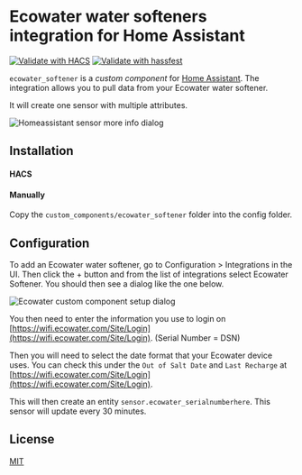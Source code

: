# Ecowater water softeners integration for Home Assistant

[![Validate with HACS](https://github.com/ThePrincelle/homeassistant-ecowater-softener/actions/workflows/validate-hacs.yml/badge.svg)](https://github.com/ThePrincelle/homeassistant-ecowater-softener/actions/workflows/validate-hacs.yml)
[![Validate with hassfest](https://github.com/ThePrincelle/homeassistant-ecowater-softener/actions/workflows/validate-with-hassfest.yml/badge.svg)](https://github.com/ThePrincelle/homeassistant-ecowater-softener/actions/workflows/validate-with-hassfest.yml)

`ecowater_softener` is a _custom component_ for [Home Assistant](https://www.home-assistant.io/). The integration allows you to pull data from your Ecowater water softener.

It will create one sensor with multiple attributes.

![Homeassistant sensor more info dialog](attributes.png)

## Installation

#### HACS

#### Manually
Copy the `custom_components/ecowater_softener` folder into the config folder.

## Configuration
To add an Ecowater water softener, go to Configuration > Integrations in the UI. Then click the + button and from the list of integrations select Ecowater Softener. You should then see a dialog like the one below.

![Ecowater custom component setup dialog](setup.png)

You then need to enter the information you use to login on [https://wifi.ecowater.com/Site/Login](https://wifi.ecowater.com/Site/Login). (Serial Number = DSN)

Then you will need to select the date format that your Ecowater device uses. You can check this under the `Out of Salt Date` and `Last Recharge` at [https://wifi.ecowater.com/Site/Login](https://wifi.ecowater.com/Site/Login).

This will then create an entity `sensor.ecowater_serialnumberhere`. This sensor will update every 30 minutes.

## License
[MIT](https://choosealicense.com/licenses/mit/)
